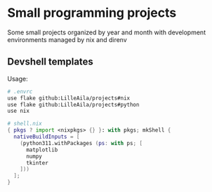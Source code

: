 # Small programming projects

Some small projects organized by year and month with development environments managed by nix and direnv

## Devshell templates
Usage:
```bash
# .envrc
use flake github:LilleAila/projects#nix
use flake github:LilleAila/projects#python
use nix
```
```nix
# shell.nix
{ pkgs ? import <nixpkgs> {} }: with pkgs; mkShell {
  nativeBuildInputs = [
    (python311.withPackages (ps: with ps; [
      matplotlib
      numpy
      tkinter
    ]))
  ];
}
```
